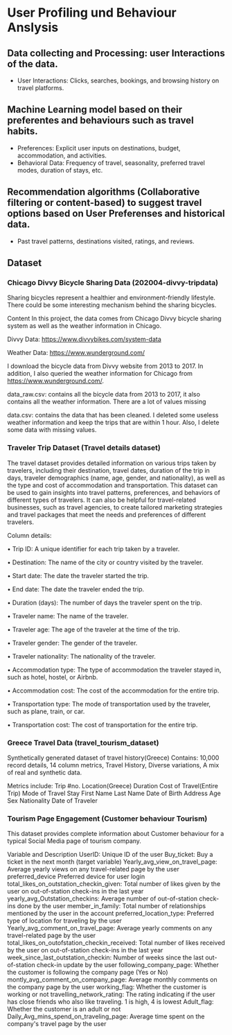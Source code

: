 # User Profiling und Behaviour Anslysis

## Data collecting and Processing: user Interactions of the data.
  * User Interactions: Clicks, searches, bookings, and browsing history on travel platforms.

## Machine Learning model based on their preferentes and behaviours such as travel habits.
  * Preferences: Explicit user inputs on destinations, budget, accommodation, and activities.
  * Behavioral Data: Frequency of travel, seasonality, preferred travel modes, duration of stays, etc.
## Recommendation algorithms (Collaborative filtering or content-based) to suggest travel options based on User Preferenses and historical data.
  * Past travel patterns, destinations visited, ratings, and reviews.


## Dataset
### Chicago Divvy Bicycle Sharing Data (202004-divvy-tripdata)
Sharing bicycles represent a healthier and environment-friendly lifestyle. There could be some interesting mechanism behind the sharing bicycles.

Content
In this project, the data comes from Chicago Divvy bicycle sharing system as well as the weather information in Chicago.

Divvy Data: https://www.divvybikes.com/system-data

Weather Data: https://www.wunderground.com/

I download the bicycle data from Divvy website from 2013 to 2017. In addition, I also queried the weather information for Chicago from https://www.wunderground.com/.

data_raw.csv: contains all the bicycle data from 2013 to 2017, it also contains all the weather information. There are a lot of values missing

data.csv: contains the data that has been cleaned. I deleted some useless weather information and keep the trips that are within 1 hour. Also, I delete some data with missing values.

### Traveler Trip Dataset (Travel details dataset)
The travel dataset provides detailed information on various trips taken by travelers, including their destination, travel dates, duration of the trip in days, traveler demographics (name, age, gender, and nationality), as well as the type and cost of accommodation and transportation. This dataset can be used to gain insights into travel patterns, preferences, and behaviors of different types of travelers. It can also be helpful for travel-related businesses, such as travel agencies, to create tailored marketing strategies and travel packages that meet the needs and preferences of different travelers.

Column details:

• Trip ID: A unique identifier for each trip taken by a traveler.

• Destination: The name of the city or country visited by the traveler.

• Start date: The date the traveler started the trip.

• End date: The date the traveler ended the trip.

• Duration (days): The number of days the traveler spent on the trip.

• Traveler name: The name of the traveler.

• Traveler age: The age of the traveler at the time of the trip.

• Traveler gender: The gender of the traveler.

• Traveler nationality: The nationality of the traveler.

• Accommodation type: The type of accommodation the traveler stayed in, such as hotel, hostel, or Airbnb.

• Accommodation cost: The cost of the accommodation for the entire trip.

• Transportation type: The mode of transportation used by the traveler, such as plane, train, or car.

• Transportation cost: The cost of transportation for the entire trip.


### Greece Travel Data (travel_tourism_dataset)

Synthetically generated dataset of travel history(Greece)
Contains:
10,000 record details,
14 column metrics,
Travel History,
Diverse variations,
A mix of real and synthetic data.

Metrics include:
Trip #no.
Location(Greece)
Duration
Cost of Travel(Entire Trip)
Mode of Travel
Stay
First Name
Last Name
Date of Birth
Address
Age
Sex
Nationality
Date of Traveler

### Tourism Page Engagement (Customer behaviour Tourism)
This dataset provides complete information about Customer behaviour for a typical Social Media page of tourism company.

Variable and Description
UserID: Unique ID of the user
Buy_ticket:	Buy a ticket in the next month (target variable)
Yearly_avg_view_on_travel_page:	Average yearly views on any travel-related page by the user
preferred_device	Preferred device for user login
total_likes_on_outstation_checkin_given:	Total number of likes given by the user on out-of-station check-ins in the last year
yearly_avg_Outstation_checkins:	Average number of out-of-station check-ins done by the user
member_in_family:	Total number of relationships mentioned by the user in the account
preferred_location_type:	Preferred type of location for traveling by the user
Yearly_avg_comment_on_travel_page:	Average yearly comments on any travel-related page by the user
total_likes_on_outofstation_checkin_received:	Total number of likes received by the user on out-of-station check-ins in the last year
week_since_last_outstation_checkin:	Number of weeks since the last out-of-station check-in update by the user
following_company_page:	Whether the customer is following the company page (Yes or No)
montly_avg_comment_on_company_page:	Average monthly comments on the company page by the user
working_flag:	Whether the customer is working or not
travelling_network_rating:	The rating indicating if the user has close friends who also like traveling. 1 is high, 4 is lowest
Adult_flag:	Whether the customer is an adult or not
Daily_Avg_mins_spend_on_traveling_page:	Average time spent on the company's travel page by the user
